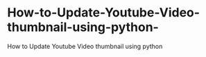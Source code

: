 # How-to-Update-Youtube-Video-thumbnail-using-python-
How to Update Youtube Video thumbnail using python 
